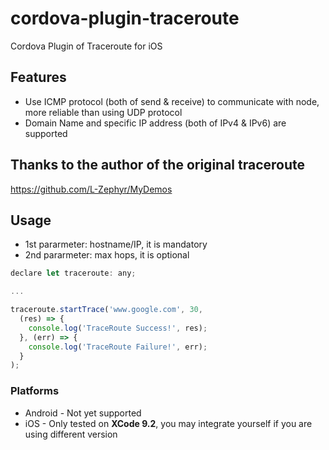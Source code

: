 # cordova-plugin-traceroute
Cordova Plugin of Traceroute for iOS


## Features

* Use ICMP protocol (both of send & receive) to communicate with node, more reliable than using UDP protocol
* Domain Name and specific IP address (both of IPv4 & IPv6) are supported

## Thanks to the author of the original traceroute
https://github.com/L-Zephyr/MyDemos


## Usage

* 1st pararmeter: hostname/IP, it is mandatory
* 2nd pararmeter: max hops, it is optional
```javascript
declare let traceroute: any;

...

traceroute.startTrace('www.google.com', 30,
  (res) => {
    console.log('TraceRoute Success!', res);
  }, (err) => {
    console.log('TraceRoute Failure!', err);
  }
);
```


### Platforms

* Android - Not yet supported
* iOS - Only tested on **XCode 9.2**, you may integrate yourself if you are using different version
